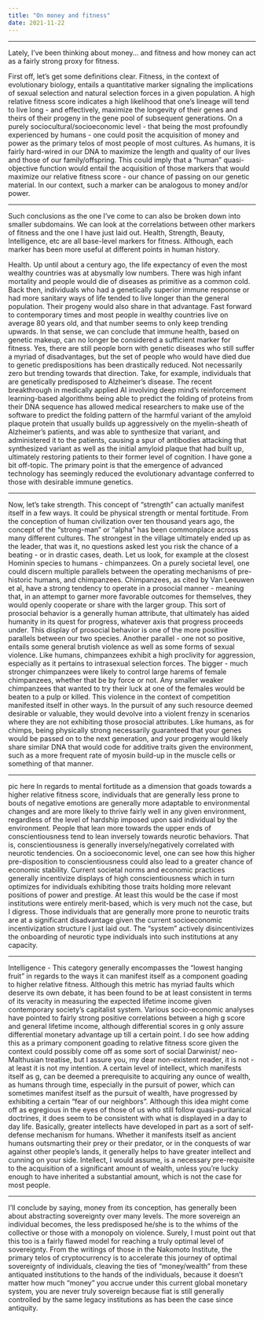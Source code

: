 ```yaml
---
title: "On money and fitness"
date: 2021-11-22
---
```



---
Lately, I’ve been thinking about money… and fitness and how money can act as a fairly strong proxy for fitness.

First off, let’s get some definitions clear. Fitness, in the context of evolutionary biology, entails a quantitative marker signaling the implications of sexual selection and natural selection forces in a given population. A high relative fitness score indicates a high likelihood that one’s lineage will tend to live long - and effectively, maximize the longevity of their genes and theirs of their progeny in the gene pool of subsequent generations. On a purely sociocultural/socioeconomic level - that being the most profoundly experienced by humans - one could posit the acquisition of money and power as the primary telos of most people of most cultures. As humans, it is fairly hard-wired in our DNA to maximize the length and quality of our lives and those of our family/offspring. This could imply that a “human” quasi-objective function would entail the acquisition of those markers that would maximize our relative fitness score - our chance of passing on our genetic material. In our context, such a marker can be analogous to money and/or power.

---
Such conclusions as the one I’ve come to can also be broken down into smaller subdomains. We can look at the correlations between other markers of fitness and the one I have just laid out. Health, Strength, Beauty, Intelligence, etc are all base-level markers for fitness. Although, each marker has been more useful at different points in human history.

Health. Up until about a century ago, the life expectancy of even the most wealthy countries was at abysmally low numbers. There was high infant mortality and people would die of diseases as primitive as a common cold. Back then, individuals who had a genetically superior immune response or had more sanitary ways of life tended to live longer than the general population. Their progeny would also share in that advantage. Fast forward to contemporary times and most people in wealthy countries live on average 80 years old, and that number seems to only keep trending upwards. In that sense, we can conclude that immune health, based on genetic makeup, can no longer be considered a sufficient marker for fitness. Yes, there are still people born with genetic diseases who still suffer a myriad of disadvantages, but the set of people who would have died due to genetic predispositions has been drastically reduced. Not necessarily zero but trending towards that direction. Take, for example, individuals that are genetically predisposed to Alzheimer’s disease. The recent breakthrough in medically applied AI involving deep mind’s reinforcement learning-based algorithms being able to predict the folding of proteins from their DNA sequence has allowed medical researchers to make use of the software to predict the folding pattern of the harmful variant of the amyloid plaque protein that usually builds up aggressively on the myelin-sheath of Alzheimer’s patients, and was able to synthesize that variant, and administered it to the patients, causing a spur of antibodies attacking that synthesized variant as well as the initial amyloid plaque that had built up, ultimately restoring patients to their former level of cognition. I have gone a bit off-topic. The primary point is that the emergence of advanced technology has seemingly reduced the evolutionary advantage conferred to those with desirable immune genetics.

---
Now, let’s take strength. This concept of “strength” can actually manifest itself in a few ways. It could be physical strength or mental fortitude. From the conception of human civilization over ten thousand years ago, the concept of the “strong-man” or “alpha” has been commonplace across many different cultures. The strongest in the village ultimately ended up as the leader, that was it, no questions asked lest you risk the chance of a beating - or in drastic cases, death. Let us look, for example at the closest Hominin species to humans - chimpanzees. On a purely societal level, one could discern multiple parallels between the operating mechanisms of pre-historic humans, and chimpanzees. Chimpanzees, as cited by Van Leeuwen et al, have a strong tendency to operate in a prosocial manner - meaning that, in an attempt to garner more favorable outcomes for themselves, they would openly cooperate or share with the larger group. This sort of prosocial behavior is a generally human attribute, that ultimately has aided humanity in its quest for progress, whatever axis that progress proceeds under. This display of prosocial behavior is one of the more positive parallels between our two species. Another parallel - one not so positive, entails some general brutish violence as well as some forms of sexual violence. Like humans, chimpanzees exhibit a high proclivity for aggression, especially as it pertains to intrasexual selection forces. The bigger - much stronger chimpanzees were likely to control large harems of female chimpanzees, whether that be by force or not. Any smaller weaker chimpanzees that wanted to try their luck at one of the females would be beaten to a pulp or killed. This violence in the context of competition manifested itself in other ways. In the pursuit of any such resource deemed desirable or valuable, they would devolve into a violent frenzy in scenarios where they are not exhibiting those prosocial attributes. Like humans, as for chimps, being physically strong necessarily guaranteed that your genes would be passed on to the next generation, and your progeny would likely share similar DNA that would code for additive traits given the environment, such as a more frequent rate of myosin build-up in the muscle cells or something of that manner.

---
pic here 
In regards to mental fortitude as a dimension that goads towards a higher relative fitness score, individuals that are generally less prone to bouts of negative emotions are generally more adaptable to environmental changes and are more likely to thrive fairly well in any given environment, regardless of the level of hardship imposed upon said individual by the environment. People that lean more towards the upper ends of conscientiousness tend to lean inversely towards neurotic behaviors. That is, conscientiousness is generally inversely/negatively correlated with neurotic tendencies. On a socioeconomic level, one can see how this higher pre-disposition to conscientiousness could also lead to a greater chance of economic stability. Current societal norms and economic practices generally incentivize displays of high conscientiousness which in turn optimizes for individuals exhibiting those traits holding more relevant positions of power and prestige. At least this would be the case if most institutions were entirely merit-based, which is very much not the case, but I digress. Those individuals that are generally more prone to neurotic traits are at a significant disadvantage given the current socioeconomic incentivization structure I just laid out. The “system” actively disincentivizes the onboarding of neurotic type individuals into such institutions at any capacity.

---
Intelligence - This category generally encompasses the “lowest hanging fruit” in regards to the ways it can manifest itself as a component goading to higher relative fitness. Although this metric has myriad faults which deserve its own debate, it has been found to be at least consistent in terms of its veracity in measuring the expected lifetime income given contemporary society’s capitalist system. Various socio-economic analyses have pointed to fairly strong positive correlations between a high g score and general lifetime income, although differential scores in g only assure differential monetary advantage up till a certain point. I do see how adding this as a primary component goading to relative fitness score given the context could possibly come off as some sort of social Darwinist/ neo-Malthusian treatise, but I assure you, my dear non-existent reader, it is not - at least it is not my intention. A certain level of intellect, which manifests itself as g, can be deemed a prerequisite to acquiring any ounce of wealth, as humans through time, especially in the pursuit of power, which can sometimes manifest itself as the pursuit of wealth, have progressed by exhibiting a certain “fear of our neighbors”. Although this idea might come off as egregious in the eyes of those of us who still follow quasi-puritanical doctrines, it does seem to be consistent with what is displayed in a day to day life. Basically, greater intellects have developed in part as a sort of self-defense mechanism for humans. Whether it manifests itself as ancient humans outsmarting their prey or their predator, or in the conquests of war against other people’s lands, it generally helps to have greater intellect and cunning on your side. Intellect, I would assume, is a necessary pre-requisite to the acquisition of a significant amount of wealth, unless you’re lucky enough to have inherited a substantial amount, which is not the case for most people.

---
I’ll conclude by saying, money from its conception, has generally been about abstracting sovereignty over many levels. The more sovereign an individual becomes, the less predisposed he/she is to the whims of the collective or those with a monopoly on violence. Surely, I must point out that this too is a fairly flawed model for reaching a truly optimal level of sovereignty. From the writings of those in the Nakomoto Institute, the primary telos of cryptocurrency is to accelerate this journey of optimal sovereignty of individuals, cleaving the ties of “money/wealth” from these antiquated institutions to the hands of the individuals, because it doesn’t matter how much “money” you accrue under this current global monetary system, you are never truly sovereign because fiat is still generally controlled by the same legacy institutions as has been the case since antiquity.
